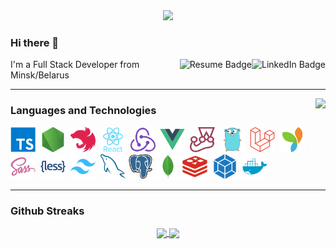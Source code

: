
<div id="header" align="center">
  <img src="https://media.giphy.com/media/hqU2KkjW5bE2v2Z7Q2/giphy.gif" width="100" />
</div>

### Hi there 👋

<p><img align="right" src="https://komarev.com/ghpvc/?username=web-steel&style=for-the-badge&color=blue" alt=""/></p>

<a href="https://www.linkedin.com/in/vladimir-markov"><img align="right" src="https://img.shields.io/badge/LinkedIn-blue?style=for-the-badge&logo=linkedin&logoColor=white" alt="LinkedIn Badge"/></a>

<a href="https://github.com/web-steel/web-steel/raw/main/resume.pdf"><img align="right" src="https://img.shields.io/badge/RESUME-blue?style=for-the-badge&logo=googlechrome&logoColor=white" alt="Resume Badge"/></a>

I'm a Full Stack Developer from Minsk/Belarus

---

<a href="https://github.com/web-steel">
  <img align="right" src="https://github-readme-stats.vercel.app/api/top-langs/?username=web-steel&layout=compact&theme=dark&exclude_repo=clean.code.php,10.days.of.code.frontend,real.world,js.algorithms,node.best.practices,reactjs.interview.questions,30.seconds.of.code,front.end.interview.handbook&bg_color=0E1117&hide_border=true&hide_title=true" />
</a>

### Languages and Technologies
<div>
  <img src="https://github.com/devicons/devicon/blob/master/icons/typescript/typescript-plain.svg" title="TS" alt="TS" width="40" height="40"/>&nbsp;
  <img src="https://github.com/devicons/devicon/blob/master/icons/nodejs/nodejs-original.svg" title="NodeJS" alt="NodeJS" width="40" height="40"/>&nbsp;
  <img src="https://github.com/devicons/devicon/blob/master/icons/nestjs/nestjs-original.svg" title="NestJS" alt="NestJS" width="40" height="40"/>&nbsp;
  <img src="https://github.com/devicons/devicon/blob/master/icons/react/react-original-wordmark.svg" title="React" alt="React" width="40" height="40"/>&nbsp;
  <img src="https://github.com/devicons/devicon/blob/master/icons/redux/redux-original.svg" title="Redux" alt="Redux" width="40" height="40"/>&nbsp;
  <img src="https://github.com/devicons/devicon/blob/master/icons/vuejs/vuejs-original.svg" title="VueJS" alt="VueJS" width="40" height="40"/>&nbsp;
  <img src="https://github.com/devicons/devicon/blob/master/icons/jest/jest-plain.svg" title="Jest" alt="Jest" width="40" height="40"/>&nbsp;
  <img src="https://github.com/devicons/devicon/blob/master/icons/go/go-original.svg" title="Go" alt="Go" width="40" height="40"/>&nbsp;
  <img src="https://github.com/devicons/devicon/blob/master/icons/laravel/laravel-original.svg" title="Laravel" alt="Laravel" width="40" height="40"/>&nbsp;
  <img src="https://github.com/devicons/devicon/blob/master/icons/yii/yii-original.svg" title="Yii" alt="Yii" width="40" height="40"/>&nbsp;
  <img src="https://github.com/devicons/devicon/blob/master/icons/sass/sass-original.svg" title="Sass" alt="Sass" width="40" height="40"/>&nbsp;
  <img src="https://github.com/devicons/devicon/blob/master/icons/less/less-plain-wordmark.svg" title="Less" alt="Less" width="40" height="40"/>&nbsp;
  <img src="https://github.com/devicons/devicon/blob/master/icons/tailwindcss/tailwindcss-original.svg" title="TailwindCSS" alt="TailwindCSS" width="40" height="40"/>&nbsp;
  <img src="https://github.com/devicons/devicon/blob/master/icons/mysql/mysql-original.svg" title="Mysql" alt="Mysql" width="40" height="40"/>
  <img src="https://github.com/devicons/devicon/blob/master/icons/postgresql/postgresql-original.svg" title="Postgresql" alt="Postgresql" width="40" height="40"/>
  <img src="https://github.com/devicons/devicon/blob/master/icons/mongodb/mongodb-original.svg" title="Mongo" alt="Mongo" width="40" height="40"/>
  <img src="https://github.com/devicons/devicon/blob/master/icons/redis/redis-plain.svg" title="Redis" alt="Redis" width="40" height="40"/>&nbsp;
  <img src="https://github.com/devicons/devicon/blob/master/icons/webpack/webpack-plain.svg" title="Webpack" alt="Webpack" width="40" height="40"/>&nbsp;
  <img src="https://github.com/devicons/devicon/blob/master/icons/docker/docker-plain.svg" title="Docker" alt="Docker" width="40" height="40"/>&nbsp;
</div>

---

### Github Streaks

<div align="center">
  <a href="https://github.com/web-steel">
    <img align="center" src="https://github-readme-stats.vercel.app/api?username=web-steel&show_icons=true&bg_color=0E1117&hide_border=true&hide_title=true&icon_color=59E7169B&text_color=FFF&title_color=59E7169B" />
  </a>
  <a href="https://github.com/web-steel">
    <img align="center" src="https://github-readme-streak-stats.herokuapp.com?user=web-steel&theme=dark&hide_border=true&date_format=M%20j%5B%2C%20Y%5D&background=0E1117&ring=59E7169B&fire=59E7169B&currStreakLabel=59E7169B&stroke=0E1117" />
  </a>
</div>
